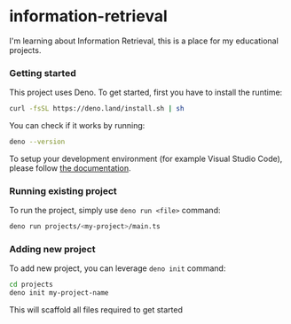 # information-retrieval

I'm learning about Information Retrieval, this is a place for my educational
projects.

### Getting started

This project uses Deno. To get started, first you have to install the runtime:

```sh
curl -fsSL https://deno.land/install.sh | sh
```

You can check if it works by running:

```sh
deno --version
```

To setup your development environment (for example Visual Studio Code), please
follow
[the documentation](https://docs.deno.com/runtime/getting_started/setup_your_environment/).

### Running existing project

To run the project, simply use `deno run <file>` command:

```sh
deno run projects/<my-project>/main.ts
```

### Adding new project

To add new project, you can leverage `deno init` command:

```sh
cd projects
deno init my-project-name
```

This will scaffold all files required to get started
